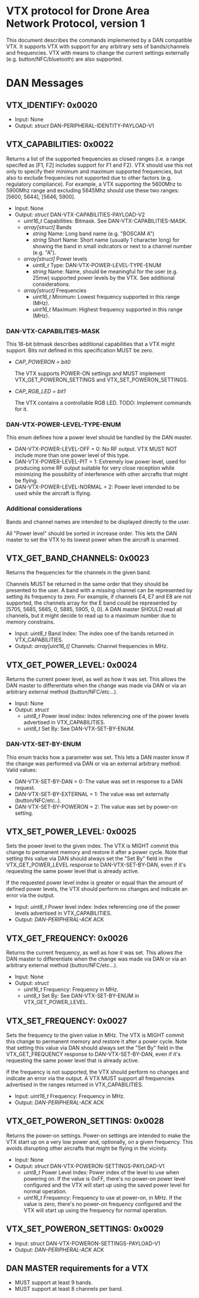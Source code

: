 # VTX protocol for Drone Area Network Protocol, version 1

This document describes the commands implemented by a DAN compatible VTX.
It supports VTX with support for any arbitrary sets of bands/channels
and frequencies. VTX with means to change the current settings externally
(e.g. button/NFC/bluetooth) are also supported.

# DAN Messages


## VTX_IDENTIFY: 0x0020

- Input: None
- Output: *struct* DAN-PERIPHERAL-IDENTITY-PAYLOAD-V1

## VTX_CAPABILITIES: 0x0022

Returns a list of the supported frequencies as closed ranges (i.e. a range
specifed as [F1, F2] includes support for F1 and F2). VTX should use this not
only to specify their minimum and maximum supported frequencies, but also to
exclude frequencies not supported due to other factors (e.g. regulatory
compliance). For example, a VTX supporting the 5600Mhz to 5900Mhz range and
excluding 5645Mhz should use these two ranges: [5600, 5644], [5646, 5900].

- Input: None    
- Output: *struct* DAN-VTX-CAPABILITIES-PAYLOAD-V2
    - *uint16_t* Capabilities: Bitmask. See DAN-VTX-CAPABILITIES-MASK.
    - *array[struct]* Bands
        - *string* Name: Long band name (e.g. "BOSCAM A")
        - *string* Short Name: Short name (usually 1 character long) for
        showing the band in small indicators or next to a channel number
        (e.g. "A").
    - *array[struct]* Power levels
        - *uint8_t* Type: DAN-VTX-POWER-LEVEL-TYPE-ENUM
        - *string* Name: Name, should be meaningful for the user (e.g. 25mw)
    supported power levels by the VTX. See additional considerations.
    - *array[struct]* Frequencies
        - *uint16_t* Minimum: Lowest frequency supported in this range (MHz).
        - *uint16_t* Maximum: Highest frequency supported in this range (MHz).


### DAN-VTX-CAPABILITIES-MASK

This 16-bit bitmask describes additional capabilities that a VTX might support.
Bits not defined in this specification MUST be zero.

- *CAP_POWERON = bit0*
  
    The VTX supports POWER-ON settings and MUST implement
    VTX_GET_POWERON_SETTINGS and VTX_SET_POWERON_SETTINGS.

- *CAP_RGB_LED = bit1*

    The VTX contains a controllable RGB LED. TODO: Implement commands for it.

### DAN-VTX-POWER-LEVEL-TYPE-ENUM

This enum defines how a power level should be handled by the DAN master.

- DAN-VTX-POWER-LEVEL-OFF = 0: No RF output. VTX MUST NOT include more than one
power level of this type.
- DAN-VTX-POWER-LEVEL-PIT = 1: Extremely low power level, used for producing
some RF output suitable for very close reception while minimizing the
possibility of interference with other aircrafts that might be flying.
- DAN-VTX-POWER-LEVEL-NORMAL = 2: Power level intended to be used while the
aircraft is flying.

### Additional considerations

Bands and channel names are intended to be displayed directly to the user.

All "Power level" should be sorted in increase order. This lets the
DAN master to set the VTX to its lowest power when the aircraft is unarmed.

## VTX_GET_BAND_CHANNELS: 0x0023

Returns the frequencies for the channels in the given band.

Channels MUST be returned in the same order that they should be presented to
the user. A band with a missing channel can be represented by setting its
frequency to zero. For example, if channels E4, E7 and E8 are not supported, the
channels array for the E band could be represented by [5705, 5685, 5665, 0,
5885, 5905, 0, 0]. A DAN master SHOULD read all channels, but it might decide to
read up to a maximum number due to memory constrains. 


- Input: *uint8_t* Band Index: The index one of the bands returned
in VTX_CAPABILITIES.
- Output: *array[uint16_t]* Channels: Channel frequencies in MHz.


## VTX_GET_POWER_LEVEL: 0x0024

Returns the current power level, as well as how it was set. This allows the
DAN master to differentiate when the change was made via DAN or via an
arbitrary external method (button/NFC/etc...).

- Input: None    
- Output: *struct*
    - *uint8_t* Power level index: Index referencing one of the power
    levels advertised in VTX_CAPABILITIES.
    - *uint8_t* Set By: See DAN-VTX-SET-BY-ENUM.

### DAN-VTX-SET-BY-ENUM

This enum tracks how a parameter was set. This lets a DAN master know if the change
was performed via DAN or via an external arbitrary method. Valid values:

- DAN-VTX-SET-BY-DAN = 0: The value was set in response to a DAN request.
- DAN-VTX-SET-BY-EXTERNAL = 1: The value was set externally (button/NFC/etc..).
- DAN-VTX-SET-BY-POWERON = 2: The value was set by power-on setting.


## VTX_SET_POWER_LEVEL: 0x0025

Sets the power level to the given index. The VTX is MIGHT commit this change to
permanent memory and restore it after a power cycle. Note that setting this
value via DAN should always set the "Set By" field in the VTX_GET_POWER_LEVEL
response to DAN-VTX-SET-BY-DAN, even if it's requesting the same power level
that is already active.

If the requested power level index is greater or equal than the amount of
defined power levels, the VTX should perform no changes and indicate an error
via the output.

- Input: *uint8_t* Power level index: Index referencing one of the power
    levels advertised in VTX_CAPABILITIES.
- Output: *DAN-PERIPHERAL-ACK* ACK


## VTX_GET_FREQUENCY: 0x0026

Returns the current frequency, as well as how it was set. This allows the
DAN master to differentiate when the change was made via DAN or via an
arbitrary external method (button/NFC/etc...).

- Input: None    
- Output: *struct*
    - *uint16_t* Frequency: Frequency in MHz.
    - *uint8_t* Set By: See DAN-VTX-SET-BY-ENUM in VTX_GET_POWER_LEVEL.


## VTX_SET_FREQUENCY: 0x0027

Sets the frequency to the given value in MHz. The VTX is MIGHT commit this change to
permanent memory and restore it after a power cycle. Note that setting this
value via DAN should always set the "Set By" field in the VTX_GET_FREQUENCY
response to DAN-VTX-SET-BY-DAN, even if it's requesting the same power level
that is already active.

If the frequency is not supported, the VTX should perform no changes and indicate
an error via the output. A VTX MUST support all frequencies advertised in the ranges
returned in VTX_CAPABILITIES.

- Input: *uint16_t* Frequency: Frequency in MHz.
- Output: *DAN-PERIPHERAL-ACK* ACK

## VTX_GET_POWERON_SETTINGS: 0x0028

Returns the power-on settings. Power-on settings are intended to make the VTX
start up on a very low power and, optionally, on a given frequency. This
avoids disrupting other aircrafts that might be flying in the vicinity.

- Input: None
- Output: *struct* DAN-VTX-POWERON-SETTINGS-PAYLOAD-V1
    - *uint8_t* Power Level Index: Power index of the level to use when
    powering on. If the value is 0xFF, there's no power-on power level
    configured and the VTX will start up using the saved power level for
    normal operation.
    - *uint16_t* Frequency: Frequency to use at power-on, in MHz. If
    the value is zero, there's no power-on frequency configured and the
    VTX will start up using the frequency for normal operation.

## VTX_SET_POWERON_SETTINGS: 0x0029

- Input: *struct* DAN-VTX-POWERON-SETTINGS-PAYLOAD-V1
- Output: *DAN-PERIPHERAL-ACK* ACK

## DAN MASTER requirements for a VTX

- MUST support at least 9 bands.
- MUST support at least 8 channels per band.